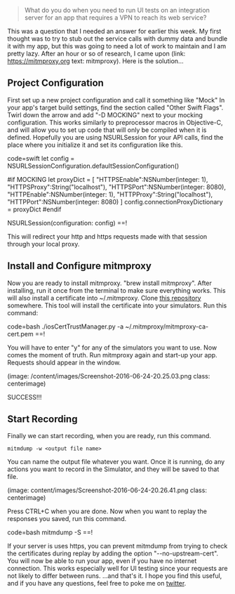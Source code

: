 <!--
Title: Easy, Automatic Server Mocking for iOS Testing
Description: iOS Server Mocking using mitmproxy.
Date: 2016/06/27
Template: post
Blog: true
-->

> What do you do when you need to run UI tests on an integration server
> for an app that requires a VPN to reach its web service?

This was a question that I needed an answer for earlier this week. My
first thought was to try to stub out the service calls with dummy data
and bundle it with my app, but this was going to need a lot of work to
maintain and I am pretty lazy. After an hour or so of research, I came
upon (link: https://mitmproxy.org text: mitmproxy). Here is the solution...

Project Configuration
---------------------

First set up a new project configuration and call it something like
"Mock" In your app's target build settings, find the section called
"Other Swift Flags". Twirl down the arrow and add "-D MOCKING" next to
your mocking configuration. This works similarly to preprocessor macros
in Objective-C, and will allow you to set up code that will only be
compiled when it is defined. Hopefully you are using NSURLSession for
your API calls, find the place where you initialize it and set its
configuration like this.

code=swift
let config = NSURLSessionConfiguration.defaultSessionConfiguration()

#if MOCKING
let proxyDict = [
    "HTTPSEnable":NSNumber(integer: 1),
    "HTTPSProxy":String("localhost"),
    "HTTPSPort":NSNumber(integer: 8080),
    "HTTPEnable":NSNumber(integer: 1),
    "HTTPProxy":String("localhost"),
    "HTTPPort":NSNumber(integer: 8080)
]
config.connectionProxyDictionary = proxyDict
#endif

NSURLSession(configuration: config)
==!

This will redirect your http and https requests made with that session
through your local proxy.

Install and Configure mitmproxy
-------------------------------

Now you are ready to install mitmproxy. "brew install mitmproxy". After
installing, run it once from the terminal to make sure everything works.
This will also install a certificate into \~/.mitmproxy. Clone [this
repository](https://github.com/ADVTOOLS/ADVTrustStore.git) somewhere.
This tool will install the certificate into your simulators. Run this
command:

code=bash
./iosCertTrustManager.py -a ~/.mitmproxy/mitmproxy-ca-cert.pem
==!

You will have to enter "y" for any of the simulators you want to use.
Now comes the moment of truth. Run mitmproxy again and start-up your
app. Requests should appear in the window.

(image: /content/images/Screenshot-2016-06-24-20.25.03.png class: centerimage)

SUCCESS!!!

Start Recording
---------------

Finally we can start recording, when you are ready, run this command.

    mitmdump -w <output file name>

You can name the output file whatever you want. Once it is running, do
any actions you want to record in the Simulator, and they will be saved
to that file.

(image: content/images/Screenshot-2016-06-24-20.26.41.png class: centerimage)

Press CTRL+C when you are done. Now when you want to replay the
responses you saved, run this command.

code=bash
mitmdump -S <saved file>
==!

If your server is uses https, you can prevent mitmdump from trying to
check the certificates during replay by adding the option
"--no-upstream-cert". You will now be able to run your app, even if you
have no internet connection. This works especially well for UI testing
since your requests are not likely to differ between runs. ...and that's
it. I hope you find this useful, and if you have any questions, feel
free to poke me on [twitter](https://twitter.com/@westonhanners).
